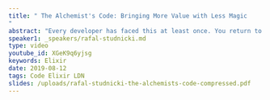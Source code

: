 ```yaml
---
title: " The Alchemist's Code: Bringing More Value with Less Magic
"
abstract: "Every developer has faced this at least once. You return to the code you wrote some time ago and you have no idea what it does. This can be frustrating, especially if said code has just crashed in production. But there is a way of designing applications so they are approachable, even upon first reading. The approach Rafal presents can make software more valuable to customers, allowing for quick response to change. It also benefits other developers, who can easily intuit how to put new features in place."
speaker1: _speakers/rafal-studnicki.md
type: video
youtube_id: XGeK9q6yjsg
keywords: Elixir
date: 2019-08-12
tags: Code Elixir LDN
slides: /uploads/rafal-studnicki-the-alchemists-code-compressed.pdf
---
```


